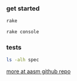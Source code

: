 ### get started

```bash
rake

rake console
```

### tests

```bash
ls -alh spec
```

[more at aasm github repo](https://github.com/aasm/aasm/blob/master/test/unit/minitest_matcher_test.rb)

